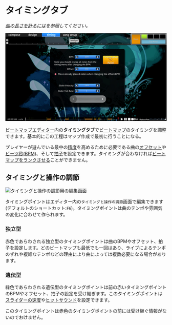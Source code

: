 # タイミングタブ

*[曲の長さを計るには](/wiki/Guides/How_to_Time_Songs)を参照してください。*

![エディターのタイミングタブ](/wiki/shared/timing/Timing_base.jpg)

[ビートマップエディター](/wiki/Client/Beatmap_editor)内の**タイミングタブ**で[ビートマップ](/wiki/Beatmap)のタイミングを調整できます。基本的にこの工程はマップ作成で最初に行うことになる。

プレイヤーが遊んでいる最中の[精度](/wiki/Gameplay/Accuracy)を高めるために必要である曲の[オフセット](/wiki/Beatmapping/Offset)や[ビーツ秒(BPM)](/wiki/Beatmapping/Beats_per_minute)、そして[拍子](https://ja.wikipedia.org/wiki/%E6%8B%8D%E5%AD%90)を設定できます。タイミングが合わなければ[ビートマップをランクさせる](/wiki/Beatmap_ranking_procedure)ことができません。

## タイミングと操作の調節

![タイミングと操作の調節用の編集画面](/wiki/shared/timing/TimingSetup.png)

タイミングポイントはエディター内の`タイミングと操作の調節`画面で編集できます(デフォルトのショートカット:`F6`)。タイミングポイントは曲のテンポや雰囲気の変化に合わせて作られます。

### 独立型

赤色であらわされる独立型のタイミングポイントは曲のBPMやオフセット、拍子を設定します。どのビートマップも最低でも一回はあり、ライブによるテンポのずれや複雑なテンポなどの理由により曲によっては複数必要になる場合があります。

### 遺伝型

緑色であらわされる遺伝型のタイミングポイントは前の赤いタイミングポイントのBPMやオフセット、拍子の設定を受け継ぎます。このタイミングポイントは[スライダーの速度](/wiki/Hit_object/Slider_velocity)や[ヒットサウンド](/wiki/Beatmapping/Hitsound)を設定できます。

このタイミングポイントは赤色のタイミングポイントの前には受け継ぐ情報がないのでおけません。
